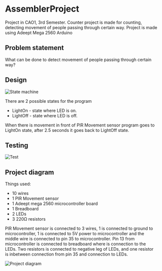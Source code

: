 # AssemblerProject
Project in CAO1, 3rd Semester. Counter project is made for counting, detecting movement of people passing through certain way.
Project is made using Adeept Mega 2560 Arduino
## Problem statement
What can be done to detect movement of people passing through certain way?
## Design
![State machine](https://raw.githubusercontent.com/gundarsv/asm-project/master/Diagrams/StateMachine.png)  
  
  
There are 2 possible states for the program  
* LightOn - state where LED is on.
* LightOff - state where LED is off.

[//]: # (Description of state)
When there is movement in front of PIR Movement sensor program goes to LightOn state, after 2.5 seconds it goes back to LightOff state.
## Testing
![Test](https://raw.githubusercontent.com/gundarsv/asm-project/master/Test/PIRTest.jpg)

## Project diagram  

Things used:
* 10 wires
* 1 PIR Movement sensor
* 1 Adeept mega 2560 microcontroller board
* 1 Breadboard
* 2 LEDs
* 3 220Ω resistors

[//]: # (Description of connections)
PIR Movement sensor is connected to 3 wires, 1 is connected to ground to microcontroller, 1 is connected to 5V power to microcontroller and the middle wire is connected to pin 35 to microcontroller. Pin 13 from microcontroller is connected to breadboard where is connection to the LEDs. Two resistors is connected to negative leg of LEDs, and one resistor is inbetween connection from pin 35 and connection to LEDs.

![Project diagram](https://raw.githubusercontent.com/gundarsv/asm-project/master/Diagrams/FullDiagram.png)  
